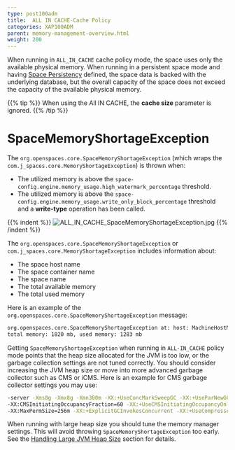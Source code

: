 ```yaml
---
type: post100adm
title:  ALL IN CACHE-Cache Policy
categories: XAP100ADM
parent: memory-management-overview.html
weight: 200
---
```




When running in `ALL_IN_CACHE` cache policy mode, the space uses only the available physical memory. When running in a persistent space mode and having [Space Persistency]({{%currentjavaurl%}}/space-persistency.html) defined, the space data is backed with the underlying database, but the overall capacity of the space does not exceed the capacity of the available physical memory.

{{% tip %}}
When using the All IN CACHE, the **cache size** parameter is ignored.
{{% /tip %}}

# SpaceMemoryShortageException

The `org.openspaces.core.SpaceMemoryShortageException` (which wraps the `com.j_spaces.core.MemoryShortageException`) is thrown when:

- The utilized memory is above the `space-config.engine.memory_usage.high_watermark_percentage` threshold.
- The utilized memory is above the `space-config.engine.memory_usage.write_only_block_percentage` threshold and a **write-type** operation has been called.

{{% indent %}}
![ALL_IN_CACHE_SpaceMemoryShortageException.jpg](/attachment_files/ALL_IN_CACHE_SpaceMemoryShortageException.jpg)
{{% /indent %}}

The `org.openspaces.core.SpaceMemoryShortageException` or `com.j_spaces.core.MemoryShortageException` includes information about:

- The space host name
- The space container name
- The space name
- The total available memory
- The total used memory

Here is an example of the `org.openspaces.core.SpaceMemoryShortageException` message:


```bash
org.openspaces.core.SpaceMemoryShortageException at: host: MachineHostName, container: mySpace_container1_1, space mySpace,
total memory: 1820 mb, used memory: 1283 mb
```

Getting `SpaceMemoryShortageException` when running in `ALL-IN_CACHE` policy mode points that the heap size allocated for the JVM is too low, or the garbage collection settings are not tuned correctly. You should consider increasing the JVM heap size or move into more advanced garbage collector such as CMS or iCMS. Here is an example for CMS garbage collector settings you may use:


```bash
-server -Xms8g -Xmx8g -Xmn300m -XX:+UseConcMarkSweepGC -XX:+UseParNewGC
-XX:CMSInitiatingOccupancyFraction=60 -XX:+UseCMSInitiatingOccupancyOnly
-XX:MaxPermSize=256m -XX:+ExplicitGCInvokesConcurrent -XX:+UseCompressedOops
```

When running with large heap size you should tune the memory manager settings. This will avoid throwing `SpaceMemoryShortageException` too early. See the [Handling Large JVM Heap Size](./memory-management-facilities.html#HandlingLargeJVMHeapSize) section for details.
